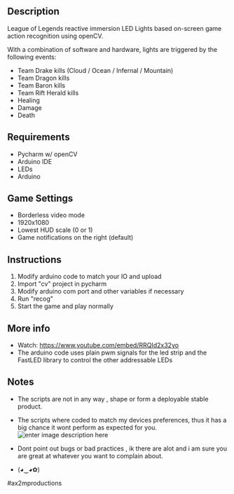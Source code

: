 
## Description

League of Legends reactive immersion LED Lights based on-screen game action recognition using openCV.

With a combination of software and hardware, lights are triggered by the following events:
  * Team Drake kills (Cloud / Ocean / Infernal / Mountain)
  * Team Dragon kills
  * Team Baron kills
  * Team Rift Herald kills
  * Healing
  * Damage
  * Death


## Requirements
* Pycharm w/ openCV
* Arduino IDE
* LEDs 
* Arduino 


## Game Settings

* Borderless video mode
* 1920x1080
* Lowest HUD scale (0 or 1)
* Game notifications on the right (default)


## Instructions
1. Modify arduino code to match your IO and upload
2. Import "cv" project in pycharm
3. Modify arduino com port and other variables if necessary  
4. Run "recog"
5. Start the game and play normally 


## More info

* Watch: https://www.youtube.com/embed/RRQId2x32yo
* The arduino code uses plain pwm signals for the led strip and the FastLED library to control the other addressable LEDs 


## Notes

* The scripts are not in any way , shape or form a deployable stable product.
* The scripts where coded to match my devices preferences, thus it has a big chance it wont perform as expected for you.
![enter image description here](https://i.redd.it/63hule73jam01.jpg)
 * Dont point out bugs or bad practices , ik there are alot and i am sure you are great at whatever you want to complain about.

* (◕‿◕✿)



#ax2mproductions

